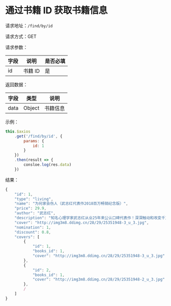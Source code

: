 # 通过书籍 ID 获取书籍信息

请求地址：`/find/by/id`

请求方式：GET

请求参数：

| 字段 | 说明    | 是否必填 |
| ---- | ------- | -------- |
| id   | 书籍 ID | 是       |

返回数据：

| 字段 | 类型   | 说明     |
| ---- | ------ | -------- |
| data | Object | 书籍信息 |

示例：

```js
this.$axios
    .get('/find/by/id', {
        params: {
            id: 1
        }
    })
    .then(result => {
        consloe.log(res.data)
    })
```

结果：

```js
{
    "id": 1,
    "type": "living",
    "name": "为何家会伤人（武志红代表作2018百万畅销纪念版）",
    "price": 29.9,
    "author": "武志红",
    "description": "知名心理学家武志红从业25年来公认口碑代表作！深深触动和改变千万人的心理疗愈经典。家是港湾，爱是退路。",
    "cover": "http://img3m8.ddimg.cn/28/29/25351948-3_u_3.jpg",
    "nomination": 1,
    "discount": 0.8,
    "covers": [
        {
            "id": 1,
            "books_id": 1,
            "cover": "http://img3m8.ddimg.cn/28/29/25351948-3_u_3.jpg"
        },
        {
            "id": 2,
            "books_id": 1,
            "cover": "http://img3m8.ddimg.cn/28/29/25351948-2_u_3.jpg"
        },
        /
    ]
}
```
